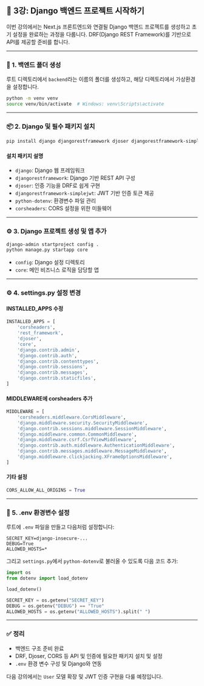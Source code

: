 ## 🔧 3강: Django 백엔드 프로젝트 시작하기

이번 강의에서는 Next.js 프론트엔드와 연결될 Django 백엔드 프로젝트를 생성하고 초기 설정을 완료하는 과정을 다룹니다. DRF(Django REST Framework)를 기반으로 API를 제공할 준비를 합니다.

---

### 📁 1. 백엔드 폴더 생성

루트 디렉토리에서 `backend`라는 이름의 폴더를 생성하고, 해당 디렉토리에서 가상환경을 설정합니다.

```bash
python -m venv venv
source venv/bin/activate  # Windows: venv\Scripts\activate
```

---

### 📦 2. Django 및 필수 패키지 설치

```bash
pip install django djangorestframework djoser djangorestframework-simplejwt python-dotenv corsheaders
```

#### 설치 패키지 설명
- `django`: Django 웹 프레임워크
- `djangorestframework`: Django 기반 REST API 구성
- `djoser`: 인증 기능을 DRF로 쉽게 구현
- `djangorestframework-simplejwt`: JWT 기반 인증 토큰 제공
- `python-dotenv`: 환경변수 파일 관리
- `corsheaders`: CORS 설정을 위한 미들웨어

---

### ⚙️ 3. Django 프로젝트 생성 및 앱 추가

```bash
django-admin startproject config .
python manage.py startapp core
```

- `config`: Django 설정 디렉토리
- `core`: 메인 비즈니스 로직을 담당할 앱

---

### ⚙️ 4. settings.py 설정 변경

#### INSTALLED_APPS 수정
```python
INSTALLED_APPS = [
    'corsheaders',
    'rest_framework',
    'djoser',
    'core',
    'django.contrib.admin',
    'django.contrib.auth',
    'django.contrib.contenttypes',
    'django.contrib.sessions',
    'django.contrib.messages',
    'django.contrib.staticfiles',
]
```

#### MIDDLEWARE에 corsheaders 추가
```python
MIDDLEWARE = [
    'corsheaders.middleware.CorsMiddleware',
    'django.middleware.security.SecurityMiddleware',
    'django.contrib.sessions.middleware.SessionMiddleware',
    'django.middleware.common.CommonMiddleware',
    'django.middleware.csrf.CsrfViewMiddleware',
    'django.contrib.auth.middleware.AuthenticationMiddleware',
    'django.contrib.messages.middleware.MessageMiddleware',
    'django.middleware.clickjacking.XFrameOptionsMiddleware',
]
```

#### 기타 설정
```python
CORS_ALLOW_ALL_ORIGINS = True
```

---

### 🔌 5. .env 환경변수 설정

루트에 `.env` 파일을 만들고 다음처럼 설정합니다:

```
SECRET_KEY=django-insecure-...
DEBUG=True
ALLOWED_HOSTS=*
```

그리고 `settings.py`에서 `python-dotenv`로 불러올 수 있도록 다음 코드 추가:

```python
import os
from dotenv import load_dotenv

load_dotenv()

SECRET_KEY = os.getenv("SECRET_KEY")
DEBUG = os.getenv("DEBUG") == "True"
ALLOWED_HOSTS = os.getenv("ALLOWED_HOSTS").split(" ")
```

---

### ✅ 정리

- 백엔드 구조 준비 완료
- DRF, Djoser, CORS 등 API 및 인증에 필요한 패키지 설치 및 설정
- `.env` 환경 변수 구성 및 Django와 연동

다음 강의에서는 `User` 모델 확장 및 JWT 인증 구현을 다룰 예정입니다.

